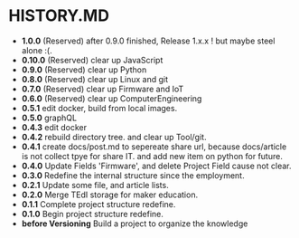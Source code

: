 # HISTORY.MD

- __1.0.0__ (Reserved) after 0.9.0 finished, Release 1.x.x ! but maybe steel alone :(.
- __0.10.0__ (Reserved) clear up JavaScript
- __0.9.0__ (Reserved) clear up Python
- __0.8.0__ (Reserved) clear up Linux and git
- __0.7.0__ (Reserved) clear up Firmware and IoT
- __0.6.0__ (Reserved) clear up ComputerEngineering
- __0.5.1__ edit docker, build from local images.
- __0.5.0__ graphQL
- __0.4.3__ edit docker
- __0.4.2__ rebuild directory tree. and clear up Tool/git.
- __0.4.1__ create docs/post.md to sepereate share url, because docs/article is not collect tpye for share IT. and add new item on python for future.
- __0.4.0__ Update Fields 'Firmware', and delete Project Field cause not clear.
- __0.3.0__ Redefine the internal structure since the employment.
- __0.2.1__ Update some file, and article lists.
- __0.2.0__ Merge TEdI storage for maker education.
- __0.1.1__ Complete project structure redefine.
- __0.1.0__ Begin project structure redefine.
- __before Versioning__ Build a project to organize the knowledge
